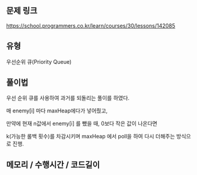 ## 문제 링크

https://school.programmers.co.kr/learn/courses/30/lessons/142085

## 유형

우선순위 큐(Priority Queue)

## 풀이법

우선 순위 큐를 사용하여 과거를 되돌리는 풀이를 하였다.

매 enemy[i] 마다 maxHeap에다가 넣어줬고,

만약에 현재 n값에서 enemy[i] 를 뺐을 때, 0보다 작은 값이 나온다면

k(가능한 롤백 횟수)를 차감시키며 maxHeap 에서 poll을 하여 다시 더해주는 방식으로 진행.

## 메모리 / 수행시간 / 코드길이

